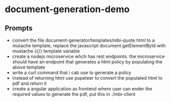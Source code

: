 # document-generation-demo

## Prompts

- convert the file document-generator/templates/mbi-quote.html to a mutache template, replace the javascript document.getElementById with mustache {{}} template variable
- create a nodejs microservice whch has rest endpoints. the microservice should have an endpoint that generates a html policy by populating the above template
- write a curl command that i cab use to generate a policy
- instead of returning html use pupeteer to convert the populated html to pdf and return it
- create a angular application as frontend where user can ender the required values to generate the pdf, put this in ./mbi-client

